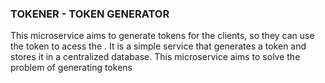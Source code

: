 ### TOKENER - TOKEN GENERATOR

This microservice aims to generate tokens for the clients, so they can use the token to acess the . It is a simple service that generates a token and stores it in a centralized database. This microservice aims to solve the problem of generating tokens 